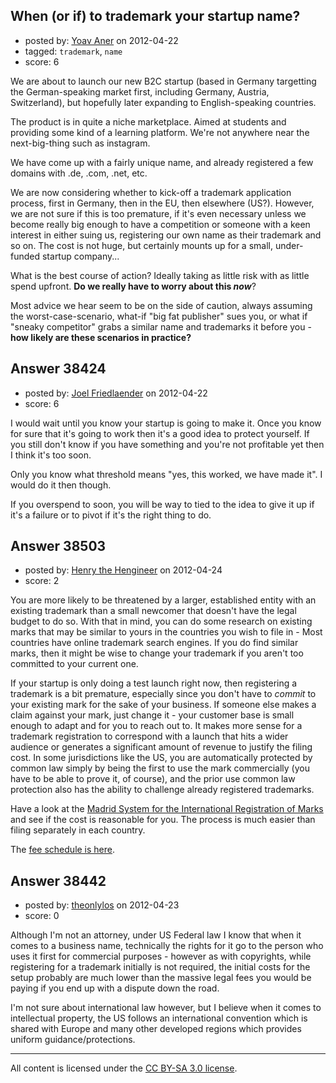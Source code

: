 ## When (or if) to trademark your startup name?

- posted by: [Yoav Aner](https://stackexchange.com/users/-1/17623-yoav-aner) on 2012-04-22
- tagged: `trademark`, `name`
- score: 6

We are about to launch our new B2C startup (based in Germany targetting the German-speaking market first, including Germany, Austria, Switzerland), but hopefully later expanding to English-speaking countries. 

The product is in quite a niche marketplace. Aimed at students and providing some kind of a learning platform. We're not anywhere near the next-big-thing such as instagram.

We have come up with a fairly unique name, and already registered a few domains with .de, .com, .net, etc.

We are now considering whether to kick-off a trademark application process, first in Germany, then in the EU, then elsewhere (US?). However, we are not sure if this is too premature, if it's even necessary unless we become really big enough to have a competition or someone with a keen interest in either suing us, registering our own name as their trademark and so on. The cost is not huge, but certainly mounts up for a small, under-funded startup company...

What is the best course of action? Ideally taking as little risk with as little spend upfront. **Do we really have to worry about this *now***?

Most advice we hear seem to be on the side of caution, always assuming the worst-case-scenario, what-if "big fat publisher" sues you, or what if "sneaky competitor" grabs a similar name and trademarks it before you - **how likely are these scenarios in practice?**


## Answer 38424

- posted by: [Joel Friedlaender](https://stackexchange.com/users/-1/5543-joel-friedlaender) on 2012-04-22
- score: 6

I would wait until you know your startup is going to make it.  Once you know for sure that it's going to work then it's a good idea to protect yourself.  If you still don't know if you have something and you're not profitable yet then I think it's too soon.

Only you know what threshold means "yes, this worked, we have made it".  I would do it then though.

If you overspend to soon, you will be way to tied to the idea to give it up if it's a failure or to pivot if it's the right thing to do.


## Answer 38503

- posted by: [Henry the Hengineer](https://stackexchange.com/users/-1/1692-henry-the-hengineer) on 2012-04-24
- score: 2

<p>You are more likely to be threatened by a larger, established entity with an existing trademark than a small newcomer that doesn't have the legal budget to do so. With that in mind, you can do some research on existing marks that may be similar to yours in the countries you wish to file in - Most countries have online trademark search engines. If you do find similar marks, then it might be wise to change your trademark if you aren't too committed to your current one.</p>

<p>If your startup is only doing a test launch right now, then registering a trademark is a bit premature, especially since you don't have to <em>commit</em> to your existing mark for the sake of your business. If someone else makes a claim against your mark, just change it - your customer base is small enough to adapt and for you to reach out to. It makes more sense for a trademark registration to correspond with a launch that hits a wider audience or generates a significant amount of revenue to justify the filing cost. In some jurisdictions like the US, you are automatically protected by common law simply by being the first to use the mark commercially (you have to be able to prove it, of course), and the prior use common law protection also has the ability to challenge already registered trademarks.</p>

<p>Have a look at the <a href="http://www.wipo.int/madrid/en/" rel="nofollow">Madrid System for the International Registration of Marks</a> 
and see if the cost is reasonable for you. The process is much easier than filing separately in each country.</p>

<p>The <a href="http://www.wipo.int/madrid/en/fees/" rel="nofollow">fee schedule is here</a>.</p>



## Answer 38442

- posted by: [theonlylos](https://stackexchange.com/users/-1/11985-theonlylos) on 2012-04-23
- score: 0

Although I'm not an attorney, under US Federal law I know that when it comes to a business name, technically the rights for it go to the person who uses it first for commercial purposes - however as with copyrights, while registering for a trademark initially is not required, the initial costs for the setup probably are much lower than the massive legal fees you would be paying if you end up with a dispute down the road.

I'm not sure about international law however, but I believe when it comes to intellectual property, the US follows an international convention which is shared with Europe and many other developed regions which provides uniform guidance/protections.



---

All content is licensed under the [CC BY-SA 3.0 license](https://creativecommons.org/licenses/by-sa/3.0/).
